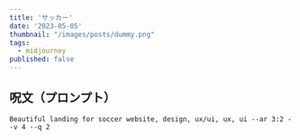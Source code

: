 ```yaml
---
title: 'サッカー'
date: '2023-05-05'
thumbnail: "/images/posts/dummy.png"
tags:
  - midjourney
published: false
---
```


## 呪文（プロンプト）
```
Beautiful landing for soccer website, design, ux/ui, ux, ui --ar 3:2 --v 4 --q 2
```